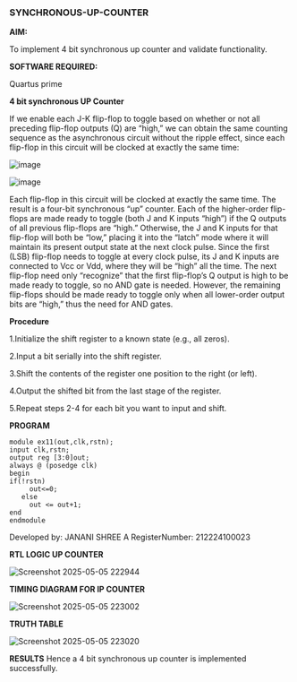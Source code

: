 ### SYNCHRONOUS-UP-COUNTER

**AIM:**

To implement 4 bit synchronous up counter and validate functionality.

**SOFTWARE REQUIRED:**

Quartus prime

**4 bit synchronous UP Counter**

If we enable each J-K flip-flop to toggle based on whether or not all preceding flip-flop outputs (Q) are “high,” we can obtain the same counting sequence as the asynchronous circuit without the ripple effect, since each flip-flop in this circuit will be clocked at exactly the same time:

![image](https://github.com/naavaneetha/SYNCHRONOUS-UP-COUNTER/assets/154305477/d5db3fa0-e413-404c-b80e-b2f39d82e7e8)


![image](https://github.com/naavaneetha/SYNCHRONOUS-UP-COUNTER/assets/154305477/52cb61eb-d04b-442d-810c-31185a68410b)

Each flip-flop in this circuit will be clocked at exactly the same time.
The result is a four-bit synchronous “up” counter. Each of the higher-order flip-flops are made ready to toggle (both J and K inputs “high”) if the Q outputs of all previous flip-flops are “high.”
Otherwise, the J and K inputs for that flip-flop will both be “low,” placing it into the “latch” mode where it will maintain its present output state at the next clock pulse.
Since the first (LSB) flip-flop needs to toggle at every clock pulse, its J and K inputs are connected to Vcc or Vdd, where they will be “high” all the time.
The next flip-flop need only “recognize” that the first flip-flop’s Q output is high to be made ready to toggle, so no AND gate is needed.
However, the remaining flip-flops should be made ready to toggle only when all lower-order output bits are “high,” thus the need for AND gates.

**Procedure**

1.Initialize the shift register to a known state (e.g., all zeros).

2.Input a bit serially into the shift register.

3.Shift the contents of the register one position to the right (or left).

4.Output the shifted bit from the last stage of the register.

5.Repeat steps 2-4 for each bit you want to input and shift.

**PROGRAM**
```
module ex11(out,clk,rstn);
input clk,rstn;
output reg [3:0]out;
always @ (posedge clk)
begin
if(!rstn)
     out<=0;
   else 
     out <= out+1;
end
endmodule
```

Developed by: JANANI SHREE A RegisterNumber: 212224100023


**RTL LOGIC UP COUNTER**

![Screenshot 2025-05-05 222944](https://github.com/user-attachments/assets/7bf895f2-7e28-4d19-94fe-4b38401bd8fd)

**TIMING DIAGRAM FOR IP COUNTER**

![Screenshot 2025-05-05 223002](https://github.com/user-attachments/assets/90a42c23-1b94-4a16-b8ec-67f3543e5f24)


**TRUTH TABLE**

![Screenshot 2025-05-05 223020](https://github.com/user-attachments/assets/7720adbd-1a7d-41af-92cc-7b99df9c9dbe)

**RESULTS**
Hence a 4 bit synchronous up counter is implemented successfully.
